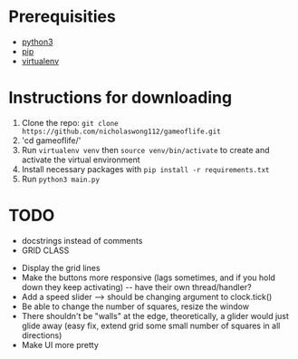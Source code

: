 # Prerequisities
- [python3](https://docs.python.org/3/using/index.html)
- [pip](https://pip.pypa.io/en/stable/installing/)
- [virtualenv](https://virtualenv.pypa.io/en/latest/installation/)

# Instructions for downloading
1. Clone the repo: `git clone https://github.com/nicholaswong112/gameoflife.git`
2. 'cd gameoflife/'
3. Run `virtualenv venv` then `source venv/bin/activate` to create and activate the virtual environment
4. Install necessary packages with `pip install -r requirements.txt`
5. Run `python3 main.py`

# TODO
* docstrings instead of comments
* GRID CLASS
- Display the grid lines
- Make the buttons more responsive (lags sometimes, and if you hold down they keep activating) -- have their own thread/handler?
- Add a speed slider --> should be changing argument to clock.tick()
- Be able to change the number of squares, resize the window
- There shouldn't be "walls" at the edge, theoretically, a glider would just glide away (easy fix, extend grid some small number of squares in all directions)
- Make UI more pretty